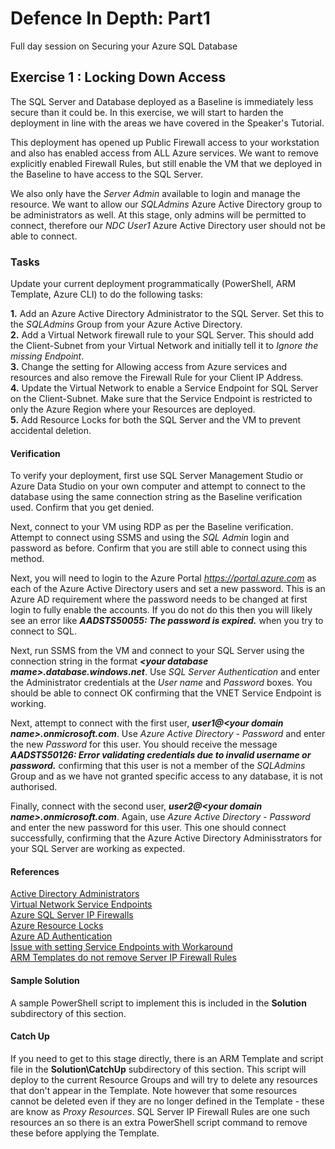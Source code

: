 # Defence In Depth: Part1
Full day session on Securing your Azure SQL Database


## Exercise 1 : Locking Down Access

The SQL Server and Database deployed as a Baseline is immediately less secure than it could be. In this exercise, we will start to harden the deployment in line with the areas we have covered in the Speaker's Tutorial.

This deployment has opened up Public Firewall access to your workstation and also has enabled access from ALL Azure services. We want to remove explicitly enabled Firewall Rules, but still enable the VM that we deployed in the Baseline to have access to the SQL Server.

We also only have the *Server Admin* available to login and manage the resource. We want to allow our *SQLAdmins* Azure Active Directory group to be administrators as well. At this stage, only admins will be permitted to connect, therefore our *NDC User1* Azure Active Directory user should not be able to connect.

### Tasks

Update your current deployment programmatically (PowerShell, ARM Template, Azure CLI) to do the following tasks:

**1.** Add an Azure Active Directory Administrator to the SQL Server. Set this to the *SQLAdmins* Group from your Azure Active Directory.  
**2.** Add a Virtual Network firewall rule to your SQL Server. This should add the Client-Subnet from your Virtual Network and initially tell it to *Ignore the missing Endpoint*.  
**3.** Change the setting for Allowing access from Azure services and resources and also remove the Firewall Rule for your Client IP Address.  
**4.** Update the Virtual Network to enable a Service Endpoint for SQL Server on the Client-Subnet. Make sure that the Service Endpoint is restricted to only the Azure Region where your Resources are deployed.  
**5.** Add Resource Locks for both the SQL Server and the VM to prevent accidental deletion.


#### Verification

To verify your deployment, first use SQL Server Management Studio or Azure Data Studio on your own computer and attempt to connect to the database using the same connection string as the Baseline verification used.  Confirm that you get denied.

Next, connect to your VM using RDP as per the Baseline verification. Attempt to connect using SSMS and using the *SQL Admin* login and password as before. Confirm that you are still able to connect using this method.

Next, you will need to login to the Azure Portal *https://portal.azure.com* as each of the Azure Active Directory users and set a new password. This is an Azure AD requirement where the password needs to be changed at first login to fully enable the accounts. If you do not do this then you will likely see an error like ***AADSTS50055: The password is expired.*** when you try to connect to SQL. 

Next, run SSMS from the VM and connect to your SQL Server using the connection string in the format ***\<your database mame\>.database.windows.net***. Use *SQL Server Authentication* and enter the Administrator credentials at the *User name* and *Password* boxes. You should be able to connect OK confirming that the VNET Service Endpoint is working.

Next, attempt to connect with the first user, ***user1@\<your domain name\>.onmicrosoft.com***. Use *Azure Active Directory - Password* and enter the new *Password* for this user. You should receive the message ***AADSTS50126: Error validating credentials due to invalid username or password.*** confirming that this user is not a member of the *SQLAdmins* Group and as we have not granted specific access to any database, it is not authorised.

Finally, connect with the second user, ***user2@\<your domain name\>.onmicrosoft.com***. Again, use *Azure Active Directory - Password* and enter the new password for this user. This one should connect successfully, confirming that the Azure Active Directory Adminisstrators for your SQL Server are working as expected.


#### References

[Active Directory Administrators](https://docs.microsoft.com/en-us/azure/azure-sql/database/authentication-aad-overview)  
[Virtual Network Service Endpoints](https://docs.microsoft.com/en-us/azure/virtual-network/virtual-network-service-endpoints-overview)  
[Azure SQL Server IP Firewalls](https://docs.microsoft.com/en-us/azure/azure-sql/database/firewall-configure)  
[Azure Resource Locks](https://docs.microsoft.com/en-us/azure/azure-resource-manager/management/lock-resources)  
[Azure AD Authentication](https://docs.microsoft.com/en-us/azure/azure-sql/database/authentication-aad-overview)  
[Issue with setting Service Endpoints with Workaround](https://github.com/Azure/azure-powershell/issues/8735)  
[ARM Templates do not remove Server IP Firewall Rules](https://social.msdn.microsoft.com/Forums/sqlserver/en-US/9de3ed38-351f-418f-a2fa-c43ca102906f/server-level-firewall-rules-not-being-removed-when-arm-template-is-updated?forum=ssdsgetstarted)  

#### Sample Solution

A sample PowerShell script to implement this is included in the **Solution** subdirectory of this section.


#### Catch Up

If you need to get to this stage directly, there is an ARM Template and script file in the **Solution\CatchUp** subdirectory of this section. This script will deploy to the current Resource Groups and will try to delete any resources that don't appear in the Template. Note however that some resources cannot be deleted even if they are no longer defined in the Template - these are know as *Proxy Resources*. SQL Server IP Firewall Rules are one such resources an so there is an extra PowerShell script command to remove these before applying the Template.